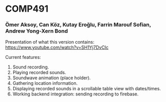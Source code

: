 # COMP491

### Ömer Aksoy, Can Köz, Kutay Eroğlu, Farrin Marouf Sofian, Andrew Yong-Xern Bond

Presentation of what this version contains:
https://www.youtube.com/watch?v=SH1Yj7DvCIc

Current features:

1) Sound recording.
2) Playing recorded sounds.
3) Soundwave animation (place holder).
4) Gathering location information.
5) Displaying recorded sounds in a scrollable table view with dates/times.
6) Working backend integration: sending recording to firebase.
